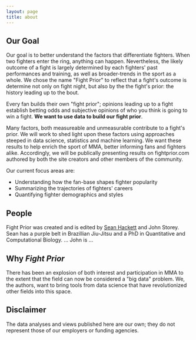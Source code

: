 ```yaml
---
layout: page
title: about
---
```


## Our Goal

Our goal is to better understand the factors that differentiate fighters. When two fighters enter the ring, anything can happen. Nevertheless, the likely outcome of a fight is largely determined by each fighters' past performances and training, as well as broader-trends in the sport as a whole. We chose the name "Fight Prior" to reflect that a fight's outcome is determine not only on fight night, but also by the the fight's prior: the history leading up to the bout.

Every fan builds their own "fight prior"; opinions leading up to a fight establish betting odds and subjective opinions of who you think is going to win a fight. **We want to use data to build our fight prior**. 

Many factors, both measureable and unmeasurable contribute to a fight's prior. We will work to shed light upon these factors using approaches steeped in data science, statistics and machine learning. We want these results to help enrich the sport of MMA, better informing fans and fighters alike. Accordingly, we will be publically presenting results on fightprior.com authored by both the site creators and other members of the community.

Our current focus areas are:

- Understanding how the fan-base shapes fighter popularity
- Summarizing the trajectories of fighters' careers
- Quantifying fighter demographics and styles


## People

Fight Prior was created and is edited by [Sean Hackett](http://shackett.github.io/) and John Storey.  Sean has a purple belt in Brazillian Jiu-Jitsu and a PhD in Quantitative and Computational Biology. ... John is ...

## Why *Fight Prior*

There has been an explosion of both interest and participation in MMA to the extent that the field can now be considered a "big data" problem. We, the authors, want to bring tools from data science that have revolutionized other fields into this space.

## Disclaimer 

The data analyses and views published here are our own; they do not represent those of our employers or funding agencies.

